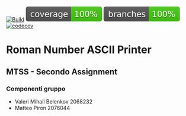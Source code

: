 [![Build](https://github.com/Valeryum999/Assignment2MTSSTest/actions/workflows/build.yml/badge.svg)](https://github.com/Valeryum999/Assignment2MTSS/actions/workflows/build.yml)
![coverage](.github/badges/jacoco.svg)
![branches_coverage](.github/badges/branches.svg)
[![codecov](https://codecov.io/gh/Valeryum999/Assignment2MTSS/graph/badge.svg?token=EE3ZGCUAX8)](https://codecov.io/gh/Valeryum999/Assignment2MTSS)

# Roman Number ASCII Printer

## MTSS - Secondo Assignment
### Componenti gruppo
- Valeri Mihail Belenkov 2068232
- Matteo Piron 2076044
